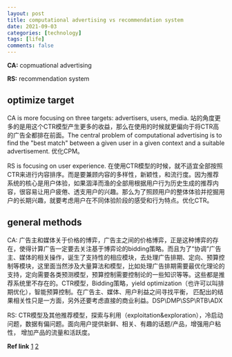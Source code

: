 ```yaml
---
layout: post
title: computational advertising vs recommendation system 
date: 2021-09-03
categories: [technology]
tags: [life]
comments: false
---
```




**CA:** copmuational advertising

**RS:** recommendation system

## optimize target

CA is more focusing on three targets: advertisers, users, media. 站的角度更多的是用这个CTR模型产生更多的收益，那么在使用的时候就更偏向于将CTR高的广告全都排在前面。The central problem of computational advertising is to find the "best match" between a given user in a given context and a suitable advertisement. 优化CPM。



RS is focusing on user experience. 在使用CTR模型的时候，就不适宜全部按照CTR来进行内容排序。而是要兼顾内容的多样性，新颖性，和流行度。因为推荐系统的核心是用户体验，如果涸泽而渔的全部用根据用户行为历史生成的推荐内容，很容易让用户疲倦、透支用户的兴趣。那么为了照顾用户的整体体验并挖掘用户的长期兴趣，就要考虑用户在不同体验阶段的感受和行为特点。优化CTR。



## general methods

CA: 广告主和媒体关于价格的博弈，广告主之间的价格博弈，正是这种博弈的存在，使得计算广告一定要去关注基于博弈论的bidding策略。而且为了“协调”广告主、媒体的相关操作，诞生了支持性的相应模块，去处理广告排期、定向、预算控制等模块，这里面当然涉及大量算法和模型，比如处理广告排期需要最优化理论的支持，定向需要各类预测模型，预算控制需要控制论的一些知识等等。这些都是推荐系统里不存在的。CTR模型，Bidding策略，yield optimization（也许可以叫排期优化），智能预算控制。在广告主、媒体、用户利益之间寻找平衡， 匹配出的结果相关性只是一方面，另外还要考虑直接的商业利益。DSP\DMP\SSP\RTB\ADX

RS: CTR模型及其他推荐模型，探索与利用（exploitation&exploration），冷启动问题，数据有偏问题。面向用户提供新鲜、相关、有趣的话题/产品，增强用户粘性， 增加产品的流量和活跃度。



**Ref link** [1](https://www.zhihu.com/question/19662693) [2](https://www.zhihu.com/topic/19591877/hot)

